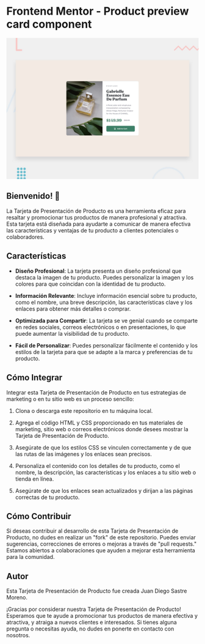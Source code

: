 # Frontend Mentor - Product preview card component

![Design preview for the Product preview card component coding challenge](./design/desktop-preview.jpg)

## Bienvenido! 👋
La Tarjeta de Presentación de Producto es una herramienta eficaz para resaltar y promocionar tus productos de manera profesional y atractiva. Esta tarjeta está diseñada para ayudarte a comunicar de manera efectiva las características y ventajas de tu producto a clientes potenciales o colaboradores.

## Características

- **Diseño Profesional**: La tarjeta presenta un diseño profesional que destaca la imagen de tu producto. Puedes personalizar la imagen y los colores para que coincidan con la identidad de tu producto.

- **Información Relevante**: Incluye información esencial sobre tu producto, como el nombre, una breve descripción, las características clave y los enlaces para obtener más detalles o comprar.

- **Optimizada para Compartir**: La tarjeta se ve genial cuando se comparte en redes sociales, correos electrónicos o en presentaciones, lo que puede aumentar la visibilidad de tu producto.

- **Fácil de Personalizar**: Puedes personalizar fácilmente el contenido y los estilos de la tarjeta para que se adapte a la marca y preferencias de tu producto.

## Cómo Integrar

Integrar esta Tarjeta de Presentación de Producto en tus estrategias de marketing o en tu sitio web es un proceso sencillo:

1. Clona o descarga este repositorio en tu máquina local.

2. Agrega el código HTML y CSS proporcionado en tus materiales de marketing, sitio web o correos electrónicos donde desees mostrar la Tarjeta de Presentación de Producto.

3. Asegúrate de que los estilos CSS se vinculen correctamente y de que las rutas de las imágenes y los enlaces sean precisos.

4. Personaliza el contenido con los detalles de tu producto, como el nombre, la descripción, las características y los enlaces a tu sitio web o tienda en línea.

5. Asegúrate de que los enlaces sean actualizados y dirijan a las páginas correctas de tu producto.

## Cómo Contribuir

Si deseas contribuir al desarrollo de esta Tarjeta de Presentación de Producto, no dudes en realizar un "fork" de este repositorio. Puedes enviar sugerencias, correcciones de errores o mejoras a través de "pull requests." Estamos abiertos a colaboraciones que ayuden a mejorar esta herramienta para la comunidad.

## Autor

Esta Tarjeta de Presentación de Producto fue creada Juan Diego Sastre Moreno.

¡Gracias por considerar nuestra Tarjeta de Presentación de Producto! Esperamos que te ayude a promocionar tus productos de manera efectiva y atractiva, y atraiga a nuevos clientes e interesados. Si tienes alguna pregunta o necesitas ayuda, no dudes en ponerte en contacto con nosotros.
